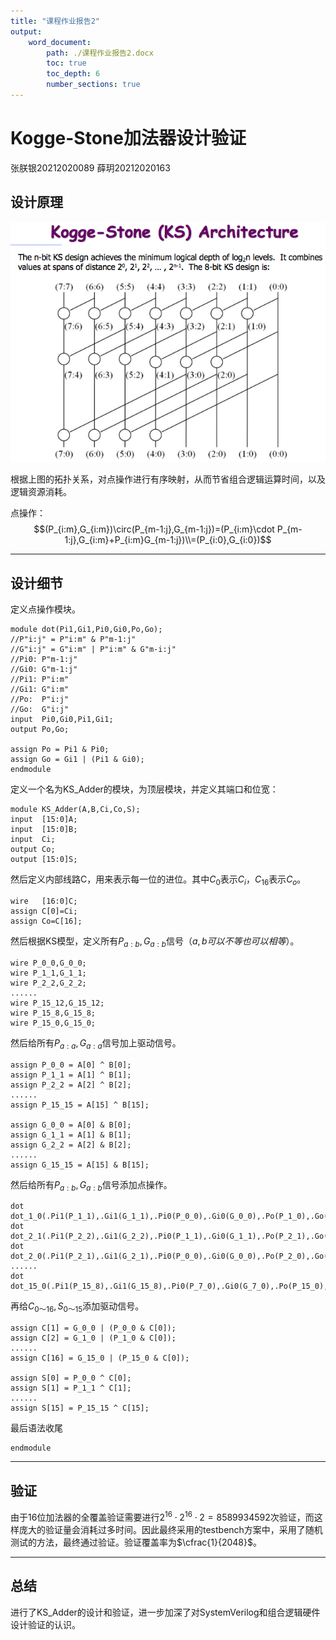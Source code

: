 ```yaml
---
title: "课程作业报告2"
output:
    word_document:
        path: ./课程作业报告2.docx
        toc: true
        toc_depth: 6
        number_sections: true
---
```

# Kogge-Stone加法器设计验证
张朕银20212020089 薛玥20212020163

## 设计原理

![](2020-10-23-13-35-40.png)

根据上图的拓扑关系，对点操作进行有序映射，从而节省组合逻辑运算时间，以及逻辑资源消耗。

点操作：
$$(P_{i:m},G_{i:m})\circ(P_{m-1:j},G_{m-1:j})=(P_{i:m}\cdot P_{m-1:j},G_{i:m}+P_{i:m}G_{m-1:j})\\=(P_{i:0},G_{i:0})$$

---

## 设计细节

定义点操作模块。
```
module dot(Pi1,Gi1,Pi0,Gi0,Po,Go);
//P"i:j" = P"i:m" & P"m-1:j"
//G"i:j" = G"i:m" | P"i:m" & G"m-i:j"
//Pi0: P"m-1:j"
//Gi0: G"m-1:j"
//Pi1: P"i:m"
//Gi1: G"i:m"
//Po:  P"i:j"
//Go:  G"i:j"
input  Pi0,Gi0,Pi1,Gi1;
output Po,Go;

assign Po = Pi1 & Pi0;
assign Go = Gi1 | (Pi1 & Gi0);
endmodule
```

定义一个名为KS_Adder的模块，为顶层模块，并定义其端口和位宽：
```
module KS_Adder(A,B,Ci,Co,S);
input  [15:0]A;
input  [15:0]B;
input  Ci;
output Co;
output [15:0]S;
```

然后定义内部线路C，用来表示每一位的进位。其中$C_0$表示$C_i$，$C_{16}$表示$C_o$。
```
wire   [16:0]C;
assign C[0]=Ci;
assign Co=C[16];
```

然后根据KS模型，定义所有$P_{a:b},G_{a:b}$信号（$a,b可以不等也可以相等$）。
```
wire P_0_0,G_0_0;
wire P_1_1,G_1_1;
wire P_2_2,G_2_2;
......
wire P_15_12,G_15_12;
wire P_15_8,G_15_8;
wire P_15_0,G_15_0;
```

然后给所有$P_{a:a},G_{a:a}$信号加上驱动信号。
```
assign P_0_0 = A[0] ^ B[0];
assign P_1_1 = A[1] ^ B[1];
assign P_2_2 = A[2] ^ B[2];
......
assign P_15_15 = A[15] ^ B[15];

assign G_0_0 = A[0] & B[0];
assign G_1_1 = A[1] & B[1];
assign G_2_2 = A[2] & B[2];
......
assign G_15_15 = A[15] & B[15];
```

然后给所有$P_{a:b},G_{a:b}$信号添加点操作。
```
dot dot_1_0(.Pi1(P_1_1),.Gi1(G_1_1),.Pi0(P_0_0),.Gi0(G_0_0),.Po(P_1_0),.Go(G_1_0));
dot dot_2_1(.Pi1(P_2_2),.Gi1(G_2_2),.Pi0(P_1_1),.Gi0(G_1_1),.Po(P_2_1),.Go(G_2_1));
dot dot_2_0(.Pi1(P_2_1),.Gi1(G_2_1),.Pi0(P_0_0),.Gi0(G_0_0),.Po(P_2_0),.Go(G_2_0));
......
dot dot_15_0(.Pi1(P_15_8),.Gi1(G_15_8),.Pi0(P_7_0),.Gi0(G_7_0),.Po(P_15_0),.Go(G_15_0));
```

再给$C_{0～16},S_{0～15}$添加驱动信号。
```
assign C[1] = G_0_0 | (P_0_0 & C[0]);
assign C[2] = G_1_0 | (P_1_0 & C[0]);
......
assign C[16] = G_15_0 | (P_15_0 & C[0]);

assign S[0] = P_0_0 ^ C[0];
assign S[1] = P_1_1 ^ C[1];
......
assign S[15] = P_15_15 ^ C[15];
```

最后语法收尾
```
endmodule
```

---

## 验证

由于16位加法器的全覆盖验证需要进行$2^{16}\cdot 2^{16}\cdot 2=8589934592$次验证，而这样庞大的验证量会消耗过多时间。因此最终采用的testbench方案中，采用了随机测试的方法，最终通过验证。验证覆盖率为$\cfrac{1}{2048}$。

---

## 总结

进行了KS_Adder的设计和验证，进一步加深了对SystemVerilog和组合逻辑硬件设计验证的认识。